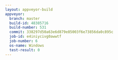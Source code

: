 ```yaml
---
layout: appveyor-build
appveyor:
  branch: master
  build-id: 48385716
  build-number: 531
  commit: 338297d50a63e6d879e85003f6e73856da0c895c
  job-id: e4iniycivg0awwtf
  job-number: 6
  os-name: Windows
  test-result: 0
---
```

